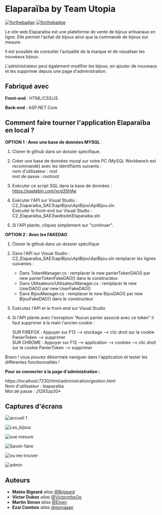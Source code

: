 # Elaparaïba by Team Utopia

[![forthebadge](https://forthebadge.com/images/badges/built-with-love.svg)](https://forthebadge.com)
[![forthebadge](https://forthebadge.com/images/badges/for-you.svg)](https://forthebadge.com)


Le site web Elaparaïba est une plateforme de vente de bijoux artisanaux en ligne. Elle permet l'achat de bijoux ainsi que la commande de bijoux sur mesure.  

Il est possible de consulter l'actualité de la marque et de visualiser les nouveaux bijoux.  

L'administrateur peut également modifier les bijoux, en ajouter de nouveaux et les supprimer depuis une page d'administration.  


## Fabriqué avec

**Front-end** : HTML/CSS/JS

**Back-end** : ASP.NET Core 


## Comment faire tourner l'application Elaparaïba en local ?  

  

**OPTION 1 : Avec une base de données MYSQL**

1) Cloner le github dans un dossier spécifique.
   
2) Créer une base de données mysql sur votre PC (MySQL Workbench est recommandé) avec les identifiants suivants :  
   nom d'utilisateur : root  
   mot de passe : rootroot  

3) Exécuter ce script SQL dans la base de données : https://pastebin.com/vcg35HAe  
   
4) Exécuter l'API sur Visual Studio : C2_Elaparaiba_SAE3\apiBijou\ApiBijou\ApiBijou.sln  
   Exécuter le front-end sur Visual Studio  : C2_Elaparaiba_SAE3\website\Elaparaiba.sln  
   
5) Si l'API plante, cliquez simplement sur "continuer".  

  

**OPTION 2 : Avec les FAKEDAO**

1) Cloner le github dans un dossier spécifique  

2) Dans l'API sur Visual Studio : C2_Elaparaiba_SAE3\apiBijou\ApiBijou\ApiBijou.sln remplacer les lignes suivantes :  
   
   - Dans TokenManager.cs : remplacer le new panierTokenDAO() par new panierTokenFakeDAO() dans le constructeur.  
   - Dans Utilisateurs/UtilisateurManager.cs : remplacer le new UserDAO()  par new UserFakeDAO()  
   - Dans BijouManager.cs : remplacer le new BijouDAO() par new BijouFakeDAO() dans le constructeur  

4) Exécutez l'API et le front-end sur Visual Studio  

5) Si l'API plante avec l'exception "Aucun panier associé avec ce token" il faut supprimer à la main l'ancien cookie :  
   
   SUR FIREFOX : Appuyer sur F12 --> stockage --> clic droit sur le cookie PanierToken --> supprimer  
   SUR CHROME : Appuyer sur F12 --> application --> cookies --> clic droit sur le cookie PanierToken --> supprimer  

Bravo ! vous pouvez désormais naviguer dans l'application et tester les différentes fonctionnalités !  

  

**Pour se connecter à la page d'administration :**  
  
https://localhost:7230/html/administration/gestion.html  
Nom d'utilisateur : leaparaiba  
Mot de passe : J1293zp30*  


## Captures d'écrans
![accueil 1](https://github.com/dept-info-iut-dijon/C2_Elaparaiba_SAE3/assets/116215966/c75a755a-b336-4e00-b63e-3690332ace28)

![Les_bijoux](https://github.com/dept-info-iut-dijon/C2_Elaparaiba_SAE3/assets/116215966/57f2dda9-981b-4a95-a5d7-2cb13002149f)

![sue mesure](https://github.com/dept-info-iut-dijon/C2_Elaparaiba_SAE3/assets/116215966/16e7492e-bd1a-412a-bc62-12b1aa762891)

![Savoir-faire](https://github.com/dept-info-iut-dijon/C2_Elaparaiba_SAE3/assets/116215966/887eef95-fa67-4d9b-a29d-52a6bdecd7b3)

![ou me trouver](https://github.com/dept-info-iut-dijon/C2_Elaparaiba_SAE3/assets/116215966/bbaa648f-1f93-4bfc-94dc-6c79e84cabf9)

![admin](https://github.com/dept-info-iut-dijon/C2_Elaparaiba_SAE3/assets/115616225/81066519-f76b-4990-8f0e-c26e7d301a03)


  

## Auteurs

* **Matéo Bigeard** _alias_ [@Biigeard](https://github.com/Mbigeard06)
* **Victor Duboz** _alias_ [@VictorinhoOo](https://github.com/victorinhoOo)
* **Martin Simon** _alias_ [@Elven](https://github.com/ms292435)
* **Ezai Comtois** _alias_ [@ezmaaan](https://github.com/tpiut212)



